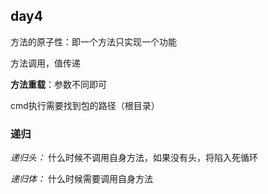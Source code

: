 ## day4
方法的原子性：即一个方法只实现一个功能

方法调用，值传递

**方法重载**：参数不同即可

cmd执行需要找到包的路径（根目录）

### 递归
*递归头：*
什么时候不调用自身方法，如果没有头，将陷入死循环

*递归体：*
什么时候需要调用自身方法
